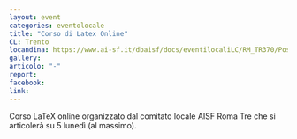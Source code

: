 ```yaml
---
layout: event
categories: eventolocale
title: "Corso di Latex Online"
CL: Trento
locandina: https://www.ai-sf.it/dbaisf/docs/eventilocaliLC/RM_TR370/Post_corso_latex.jpg
gallery:
articolo: "-"
report:
facebook: 
link: 
---
```

Corso LaTeX online organizzato dal comitato locale AISF Roma Tre che si articolerà su 5 lunedì (al massimo).
